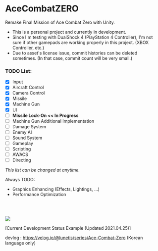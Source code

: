 # AceCombatZERO
Remake Final Mission of Ace Combat Zero with Unity.

* This is a personal project and currently in development.
* Since I'm testing with DualShock 4 (PlayStation 4 Controller), I'm not sure if other gamepads are working properly in this project. (XBOX Controller, etc.)
* Due to asset's license issue, commit histories can be deleted sometimes. (In that case, commit count will be very small.)

### TODO List:
- [x] Input
- [x] Aircraft Control
- [x] Camera Control
- [x] Missile
- [x] Machine Gun
- [x] UI
- [ ] **Missile Lock-On << In Progress**
- [ ] Machine Gun Additional Implementation
- [ ] Damage System
- [ ] Enemy AI
- [ ] Sound System
- [ ] Gameplay
- [ ] Scripting
- [ ] AWACS
- [ ] Directing

*This list can be changed at anytime.*

Always TODO:
- Graphics Enhancing (Effects, Lightings, ...)
- Performance Optimization

<br>
<br>

![](https://github.com/lunetis/AceCombatZERO/blob/main/0425.gif)

[Current Development Status Example (Updated 2021.04.25)]

devlog : https://velog.io/@lunetis/series/Ace-Combat-Zero (Korean language only)
